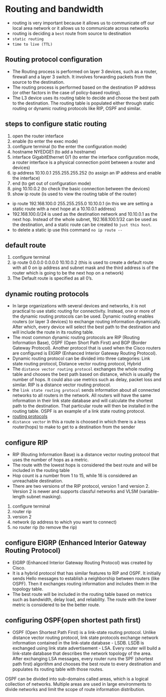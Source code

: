# Routing and bandwidth

- routing is very important because it allows us to communicate off our local area network or it allows us to communicate across networks
- routing is deciding a `best` route from source to destination
- `static routing`
- `time to live (TTL)`

## Routing protocol configuration

- The Routing process is performed on layer 3 devices, such as a router, firewall and a layer 3 switch. It involves forwarding packets from the source to the destination.
- The routing process is performed based on the destination IP address (or other factors in the case of policy-based routing).
- The L3 device uses its routing table to decide and choose the best path to the destination. The routing table is populated either through static routing or dynamic routing protocols like RIP, OSPF and similar.

## steps to configure static routing

1. open the router interface
2. enable (to enter the exec mode)
3. configure terminal (to the enter the configuration mode)
4. hostname NYEDGE1 (to add a hostname)
5. interface GigabitEthernet 0/1 (to enter the interface configuration mode, a router interface is a physical connection point between a router and devices)
6. ip address 10.10.0.1 255.255.255.252 (to assign an IP address and enable the interface)
7. end (to get out of configuration mode)
8. ping 10.10.0.2 (to check the basic connection between the devices)
9. show ip route (is used to view the routing table of the router)

- ip route 192.168.100.0 255.255.255.0 10.10.0.1 (in this we are setting a static route with a next hope at a 10.10.0.1 address)
- 192.168.100.0/24 is used as the destination network and 10.10.0.1 as the next hop. Instead of the whole subnet, 192.168.100.1/32 can be used as the destination, and a static route can be created to `just this host`.
- to delete a static ip use this command `no ip route --`

## default route

1. configure terminal
2. ip route 0.0.0.0 0.0.0.0 10.10.0.2 (this is used to create a default route with all 0 on ip address and subnet mask and the third address is of the router which is going to be the next hop on a network)
3. The Default route is specified as all 0’s.

## dynamic routing protocols

- In large organizations with several devices and networks, it is not practical to use static routing for connectivity. Instead, one or more of the dynamic routing protocols can be used. Dynamic routing enables routers (or layer 3 devices) to exchange routing information dynamically. After which, every device will select the best path to the destination and will include the route in its routing table.
- The most common dynamic routing protocols are RIP (Routing Information Base), OSPF (Open Short Path First) and BGP (Border Gateway Protocol). Another protocol that is used when the Cisco routers are configured is EIGRP (Enhanced Interior Gateway Routing Protocol).
- Dynamic routing protocol can be divided into three categories: Link state routing protocol, Distance vector routing protocol, Hybrid
- The `distance vector routing protocol` exchanges the whole routing table and chooses the best path based on distance, which is usually the number of hops. It could also use metrics such as delay, packet loss and similar. RIP is a distance vector routing protocol.
- the `link state routing protocol` sends information about all connected networks to all routers in the network. All routers will have the same information in their link state database and will calculate the shortest path to the destination. That particular route will then be installed in the routing table. OSPF is an example of a link state routing protocol.
- [routing protocols](https://community.cisco.com/t5/networking-knowledge-base/dynamic-routing-protocols-ospf-eigrp-ripv2-is-is-bgp/ta-p/4511577)
- `distance vector` in this a route is choosed in which there is a less router(hops) to make to get to a destination from the sender

## configure RIP

- RIP (Routing Information Base) is a distance vector routing protocol that uses the number of hops as a metric.
- The route with the lowest hops is considered the best route and will be included in the routing table
- Hop count is a number from 1 to 15, while 16 is considered an unreachable destination.
- There are two versions of the RIP protocol, version 1 and version 2. Version 2 is newer and supports classful networks and VLSM (variable-length subnet masking).

1. configure terminal
2. router rip
3. version 2
4. network (ip address to which you want to connect)
5. no router rip (to remove the rip)

## configure EIGRP (Enhanced Interior Gateway Routing Protocol)

- EIGRP (Enhanced Interior Gateway Routing Protocol) was created by Cisco.
- It is a hybrid protocol that has similar features to RIP and OSPF. It initially sends Hello messages to establish a neighborship between routers (like OSPF). Then it exchanges routing information and includes them in the topology table.
- The best route will be included in the routing table based on metrics such as bandwidth, delay load, and reliability. The route with the lower metric is considered to be the better route.

## configuring OSPF(open shortest path first)

- OSPF (Open Shortest Path First) is a link-state routing protocol. Unlike distance vector routing protocol, link state protocols exchange network information contained in the link-state database - LSDB. LSDB is exchanged using link state advertisement - LSA. Every router will build a link-state database that describes the network topology of the area. After exchanging LSA messages, every router runs the SPF (shortest path first) algorithm and chooses the best route to every destination and populates its routing table with those routes.

OSPF can be divided into sub-domains called areas, which is a logical collection of networks. Multiple areas are used in large environments to divide networks and limit the scope of route information distribution.